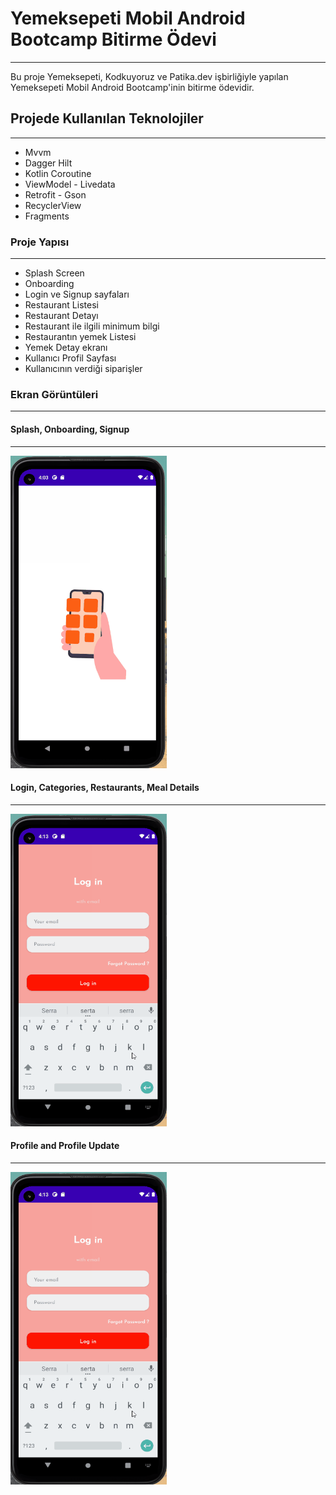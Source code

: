 # Yemeksepeti Mobil Android Bootcamp Bitirme Ödevi
------

Bu proje Yemeksepeti, Kodkuyoruz ve Patika.dev işbirliğiyle yapılan Yemeksepeti Mobil Android Bootcamp'inin bitirme ödevidir. 

## Projede Kullanılan Teknolojiler 
------
- Mvvm
- Dagger Hilt
- Kotlin Coroutine
- ViewModel - Livedata
- Retrofit - Gson
- RecyclerView
- Fragments

### Proje Yapısı
------
- Splash Screen
- Onboarding
- Login ve Signup sayfaları
- Restaurant Listesi
- Restaurant Detayı
- Restaurant ile ilgili minimum bilgi
- Restaurantın yemek Listesi
- Yemek Detay ekranı
- Kullanıcı Profil Sayfası
- Kullanıcının verdiği siparişler

### Ekran Görüntüleri
-----

#### Splash, Onboarding, Signup
-----

<img src="./screenshots/SplashOnBoardingAuth.gif" height="500px" width="250px"/>

#### Login, Categories, Restaurants, Meal Details
-----

<img src="./screenshots/LoginCategoryRestaurant.gif" height="500px" width="250px"/>

#### Profile and Profile Update
-----

<img src="./screenshots/LoginCategoryRestaurant.gif" height="500px" width="250px"/>






